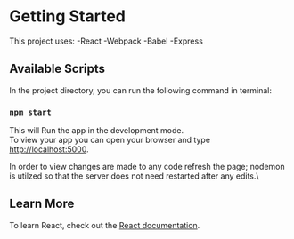 # Getting Started

This project uses:
-React
-Webpack
-Babel
-Express

## Available Scripts

In the project directory, you can run the following command in terminal:

### `npm start`

This will Run the app in the development mode.\
To view your app you can open your browser and type [http://localhost:5000](http://localhost:5000).

In order to view changes are made to any code refresh the page; nodemon is utilzed so that the server does not need restarted after any edits.\

## Learn More

To learn React, check out the [React documentation](https://reactjs.org/).
